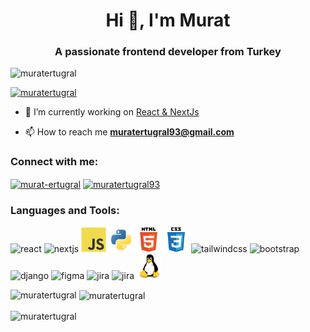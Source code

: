 <h1 align="center">Hi 👋, I'm Murat</h1>
<h3 align="center">A passionate frontend developer from Turkey</h3>

<p align="left"> <img src="https://komarev.com/ghpvc/?username=muratertugral&label=Profile%20views&color=0e75b6&style=flat" alt="muratertugral" /> </p>

<p align="left"> <a href="https://github.com/ryo-ma/github-profile-trophy"><img src="https://github-profile-trophy.vercel.app/?username=muratertugral" alt="muratertugral" /></a> </p>

- 🔭 I’m currently working on [React & NextJs](https://github.com/MuratErtugral/Projects)

- 📫 How to reach me **muratertugral93@gmail.com**

<h3 align="left">Connect with me:</h3>
<p align="left">
<a href="https://www.linkedin.com/in/murat-ertugral-619120223/" target="_blank"><img align="center" src="https://raw.githubusercontent.com/rahuldkjain/github-profile-readme-generator/master/src/images/icons/Social/linked-in-alt.svg" alt="murat-ertugral" height="30" width="40" /></a>
<a href="https://www.hackerrank.com/muratertugral93" target="blank"><img align="center" src="https://raw.githubusercontent.com/rahuldkjain/github-profile-readme-generator/master/src/images/icons/Social/hackerrank.svg" alt="muratertugral93" height="30" width="40" /></a>
</p>

<h3 align="left">Languages and Tools:</h3>


<p align="left">
      <span  >
        <img
          src="https://cdn.worldvectorlogo.com/logos/react-2.svg"
          alt="react"
          width="40"
          height="40"
        />
      </span>
      <span>
        <img
          src="https://cdn.worldvectorlogo.com/logos/next-js.svg"
          alt="nextjs"
          width="40"
          height="40"
        />
      </span>
      <span >
        <img
          src="https://raw.githubusercontent.com/devicons/devicon/master/icons/javascript/javascript-original.svg"
          alt="javascript"
          width="40"
          height="40"
        />
      </span>
      <span>
        <img
          src="https://raw.githubusercontent.com/devicons/devicon/master/icons/python/python-original.svg"
          alt="python"
          width="40"
          height="40"
        />
      </span>
      <span>
        <img
          src="https://raw.githubusercontent.com/devicons/devicon/master/icons/html5/html5-original-wordmark.svg"
          alt="html5"
          width="40"
          height="40"
        />
      </span>
      <span>
        <img
          src="https://raw.githubusercontent.com/devicons/devicon/master/icons/css3/css3-original-wordmark.svg"
          alt="css3"
          width="40"
          height="40"
        />
      </span>
      <span>
        <img
          src="https://cdn.worldvectorlogo.com/logos/tailwindcss.svg"
          alt="tailwindcss"
          width="40"
          height="40"
        />
      </span>
        <span>
        <img
          src="https://cdn.worldvectorlogo.com/logos/bootstrap-5-1.svg"
          alt="bootstrap"
          width="40"
          height="40"
        />
      </span>
      <span>
        <img
          src="https://cdn.worldvectorlogo.com/logos/django.svg"
          alt="django"
          width="40"
          height="40"
        />
      </span>
      <span>
        <img
          src="https://www.vectorlogo.zone/logos/figma/figma-icon.svg"
          alt="figma"
          width="40"
          height="40"
        />
      </span>
      <span>
        <img
          src="https://cdn.worldvectorlogo.com/logos/jira-3.svg"
          alt="jira"
          width="40"
          height="40"
        />
      </span>
      <span>
        <img
          src="https://cdn.worldvectorlogo.com/logos/postman.svg"
          alt="jira"
          width="40"
          height="40"
        />
      </span>
      <span>
        <img
          src="https://raw.githubusercontent.com/devicons/devicon/master/icons/linux/linux-original.svg"
          alt="linux"
          width="40"
          height="40"
        />
      </span>
    </p>

<p><img align="left" src="https://github-readme-stats.vercel.app/api/top-langs?username=muratertugral&show_icons=true&locale=en&layout=compact" alt="muratertugral" /></p>

<p>&nbsp;<img align="center" src="https://github-readme-stats.vercel.app/api?username=muratertugral&show_icons=true&locale=en" alt="muratertugral" /></p>

<p><img align="center" src="https://github-readme-streak-stats.herokuapp.com/?user=muratertugral&" alt="muratertugral" /></p>




